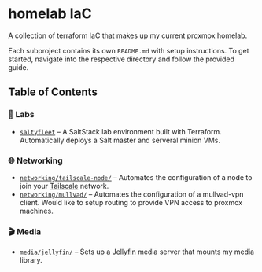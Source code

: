 # homelab IaC

A collection of terraform IaC that makes up my current proxmox homelab.

Each subproject contains its own `README.md` with setup instructions. To get started, navigate into the respective directory and follow the provided guide.

## Table of Contents

### 🧪 Labs

* [`saltyfleet`](labs/saltyfleet/) – A SaltStack lab environment built with Terraform. Automatically deploys a Salt master and serveral minion VMs.

### 🌐 Networking

* [`networking/tailscale-node/`](tailscale-node) – Automates the configuration of a node to join your [Tailscale](https://tailscale.com/) network.
* [`networking/mullvad/`](tailscale-node) – Automates the configuration of a mullvad-vpn client. Would like to setup routing to provide VPN access to proxmox machines.

### 🎬 Media

* [`media/jellyfin/`](jellyfin-server) – Sets up a [Jellyfin](https://jellyfin.org/) media server that mounts my media library.
